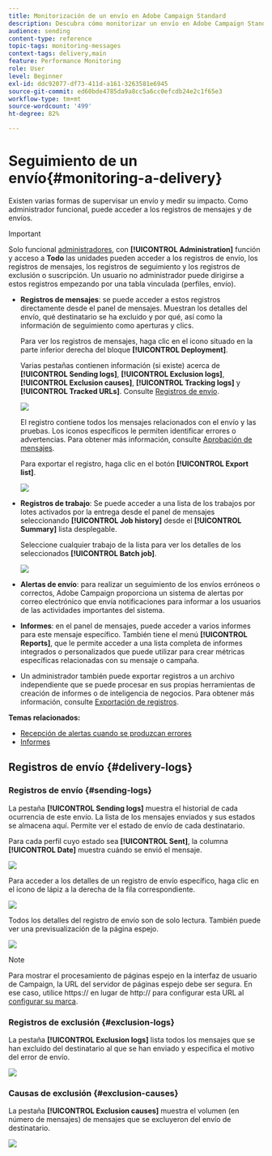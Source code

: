 ```yaml
---
title: Monitorización de un envío en Adobe Campaign Standard
description: Descubra cómo monitorizar un envío en Adobe Campaign Standard.
audience: sending
content-type: reference
topic-tags: monitoring-messages
context-tags: delivery,main
feature: Performance Monitoring
role: User
level: Beginner
exl-id: ddc92077-df73-411d-a161-3263581e6945
source-git-commit: ed60bde4785da9a8cc5a6cc0efcdb24e2c1f65e3
workflow-type: tm+mt
source-wordcount: '499'
ht-degree: 82%

---
```


# Seguimiento de un envío{#monitoring-a-delivery}

Existen varias formas de supervisar un envío y medir su impacto. Como administrador funcional, puede acceder a los registros de mensajes y de envíos.

>[!IMPORTANT]
>
>Solo funcional [administradores](../../administration/using/users-management.md#functional-administrators), con **[!UICONTROL Administration]** función y acceso a **Todo** las unidades pueden acceder a los registros de envío, los registros de mensajes, los registros de seguimiento y los registros de exclusión o suscripción. Un usuario no administrador puede dirigirse a estos registros empezando por una tabla vinculada (perfiles, envío).

* **Registros de mensajes**: se puede acceder a estos registros directamente desde el panel de mensajes. Muestran los detalles del envío, qué destinatario se ha excluido y por qué, así como la información de seguimiento como aperturas y clics.

  Para ver los registros de mensajes, haga clic en el icono situado en la parte inferior derecha del bloque **[!UICONTROL Deployment]**.

  Varias pestañas contienen información (si existe) acerca de **[!UICONTROL Sending logs]**, **[!UICONTROL Exclusion logs]**, **[!UICONTROL Exclusion causes]**, **[!UICONTROL Tracking logs]** y **[!UICONTROL Tracked URLs]**. Consulte [Registros de envío](#delivery-logs).

  ![](assets/sending_delivery1.png)

  El registro contiene todos los mensajes relacionados con el envío y las pruebas. Los iconos específicos le permiten identificar errores o advertencias. Para obtener más información, consulte [Aprobación de mensajes](../../sending/using/previewing-messages.md).

  Para exportar el registro, haga clic en el botón **[!UICONTROL Export list]**.

  ![](assets/sending_delivery2.png)

* **Registros de trabajo**: Se puede acceder a una lista de los trabajos por lotes activados por la entrega desde el panel de mensajes seleccionando **[!UICONTROL Job history]** desde el **[!UICONTROL Summary]** lista desplegable.

  Seleccione cualquier trabajo de la lista para ver los detalles de los seleccionados **[!UICONTROL Batch job]**.

  ![](assets/sending_delivery8.png)

* **Alertas de envío**: para realizar un seguimiento de los envíos erróneos o correctos, Adobe Campaign proporciona un sistema de alertas por correo electrónico que envía notificaciones para informar a los usuarios de las actividades importantes del sistema.
* **Informes**: en el panel de mensajes, puede acceder a varios informes para este mensaje específico. También tiene el menú **[!UICONTROL Reports]**, que le permite acceder a una lista completa de informes integrados o personalizados que puede utilizar para crear métricas específicas relacionadas con su mensaje o campaña.
* Un administrador también puede exportar registros a un archivo independiente que se puede procesar en sus propias herramientas de creación de informes o de inteligencia de negocios. Para obtener más información, consulte [Exportación de registros](../../automating/using/exporting-logs.md).

**Temas relacionados:**

* [Recepción de alertas cuando se produzcan errores](../../sending/using/receiving-alerts-when-failures-happen.md)
* [Informes](../../reporting/using/about-dynamic-reports.md)

## Registros de envío {#delivery-logs}

### Registros de envío {#sending-logs}

La pestaña **[!UICONTROL Sending logs]** muestra el historial de cada ocurrencia de este envío. La lista de los mensajes enviados y sus estados se almacena aquí. Permite ver el estado de envío de cada destinatario.

Para cada perfil cuyo estado sea **[!UICONTROL Sent]**, la columna **[!UICONTROL Date]** muestra cuándo se envió el mensaje.

![](assets/sending_delivery3.png)

Para acceder a los detalles de un registro de envío específico, haga clic en el icono de lápiz a la derecha de la fila correspondiente.

![](assets/sending_access-sending-log.png)

Todos los detalles del registro de envío son de solo lectura. También puede ver una previsualización de la página espejo.

![](assets/sending_sending-log.png)

>[!NOTE]
>
>Para mostrar el procesamiento de páginas espejo en la interfaz de usuario de Campaign, la URL del servidor de páginas espejo debe ser segura. En ese caso, utilice https:// en lugar de http:// para configurar esta URL al [configurar su marca](../../administration/using/branding.md#configuring-and-using-brands).

### Registros de exclusión {#exclusion-logs}

La pestaña **[!UICONTROL Exclusion logs]** lista todos los mensajes que se han excluido del destinatario al que se han enviado y especifica el motivo del error de envío.

![](assets/sending_delivery4.png)

### Causas de exclusión {#exclusion-causes}

La pestaña **[!UICONTROL Exclusion causes]** muestra el volumen (en número de mensajes) de mensajes que se excluyeron del envío de destinatario.

![](assets/sending_delivery5.png)
